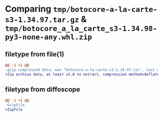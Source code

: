 # Comparing `tmp/botocore-a-la-carte-s3-1.34.97.tar.gz` & `tmp/botocore_a_la_carte_s3-1.34.98-py3-none-any.whl.zip`

## filetype from file(1)

```diff
@@ -1 +1 @@
-gzip compressed data, was "botocore-a-la-carte-s3-1.34.97.tar", last modified: Fri May  3 01:05:01 2024, max compression
+Zip archive data, at least v2.0 to extract, compression method=deflate
```

## filetype from diffoscope

```diff
@@ -1 +1 @@
-GzipFile
+ZipFile
```

